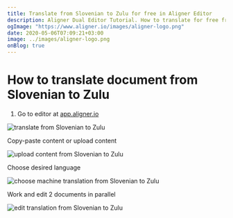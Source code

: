 ```yaml
---
title: Translate from Slovenian to Zulu for free in Aligner Editor
description: Aligner Dual Editor Tutorial. How to translate for free from Slovenian to Zulu. Aligner is multilingual document management platform. 
ogImage: "https://www.aligner.io/images/aligner-logo.png"
date: 2020-05-06T07:09:21+03:00
image: ../images/aligner-logo.png
onBlog: true
---
```


# How to translate document from Slovenian to Zulu

1. Go to editor at [app.aligner.io](https://app.aligner.io "Aligner App web page")

![translate from Slovenian to Zulu](../aligner-blank-editor.png "translate from Slovenian to Zulu")

Copy-paste content or upload content

![upload content from Slovenian to Zulu](../aligner-uploaded-document.png "upload content from Slovenian to Zulu")

Choose desired language

![choose machine translation from Slovenian to Zulu](../aligner-language-dropdown.png "choose machine translation from Slovenian to Zulu")

Work and edit 2 documents in parallel

![edit translation from Slovenian to Zulu](../aligner-double-sitded-editor.png "edit translation from Slovenian to Zulu")

